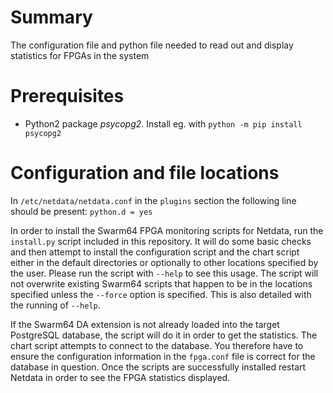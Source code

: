# Summary

The configuration file and python file needed to read out and display statistics for FPGAs in the system


# Prerequisites

- Python2 package _psycopg2_. Install eg. with `python -m pip install psycopg2`


# Configuration and file locations

In `/etc/netdata/netdata.conf` in the `plugins` section the following line should be present: `python.d = yes`  

In order to install the Swarm64 FPGA monitoring scripts for Netdata, run the `install.py` script included in
this repository. It will do some basic checks and then attempt to install the configuration script and the
chart script either in the default directories or optionally to other locations specified by the user.
Please run the script with `--help` to see this usage.
The script will not overwrite existing Swarm64 scripts that happen to be in the locations specified unless the
`--force` option is specified. This is also detailed with the running of `--help`.

If the Swarm64 DA extension is not already loaded into the target PostgreSQL database, the script will do it
in order to get the statistics. The chart script attempts to connect to the database. You therefore have to ensure the 
configuration information in the `fpga.conf` file is correct for the database in question.
Once the scripts are successfully installed restart Netdata in order to see the FPGA statistics displayed.
